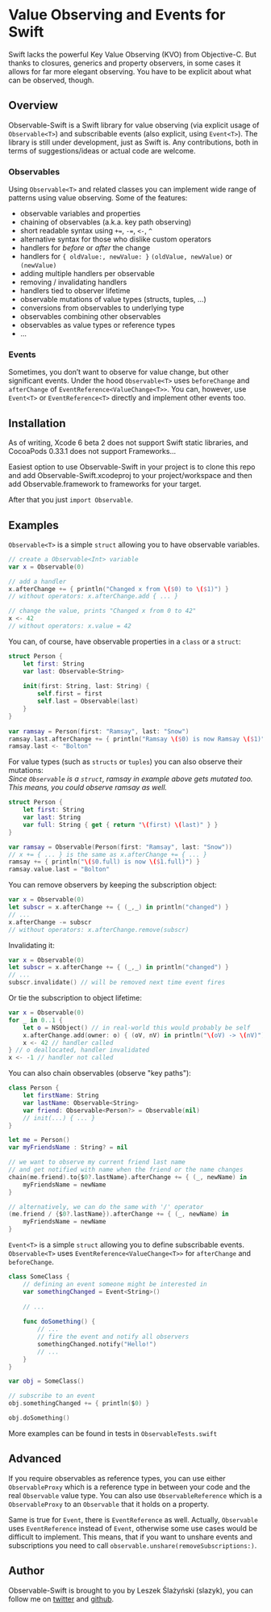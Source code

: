 # Value Observing and Events for Swift

Swift lacks the powerful Key Value Observing (KVO) from Objective-C. But thanks to closures, generics and property observers, in some cases it allows for far more elegant observing. You have to be explicit about what can be observed, though.

## Overview

Observable-Swift is a Swift library for value observing (via explicit usage of `Observable<T>`) and subscribable events (also explicit, using `Event<T>`). The library is still under development, just as Swift is. Any contributions, both in terms of suggestions/ideas or actual code are welcome.

### Observables

Using `Observable<T>` and related classes you can implement wide range of patterns using value observing. Some of the features: 

- observable variables and properties
- chaining of observables (a.k.a. key path observing)
- short readable syntax using `+=`, `-=`, `<-`, `^`
- alternative syntax for those who dislike custom operators
- handlers for _before_ or _after_ the change
- handlers for `{ oldValue:, newValue: }` `(oldValue, newValue)` or `(newValue)`
- adding multiple handlers per observable
- removing / invalidating handlers
- handlers tied to observer lifetime
- observable mutations of value types (structs, tuples, ...)
- conversions from observables to underlying type
- observables combining other observables
- observables as value types or reference types
- ...

### Events

Sometimes, you don’t want to observe for value change, but other significant events.
Under the hood `Observable<T>` uses `beforeChange` and `afterChange` of `EventReference<ValueChange<T>>`. You can, however, use `Event<T>` or `EventReference<T>` directly and implement other events too.

## Installation

As of writing, Xcode 6 beta 2 does not support Swift static libraries, and CocoaPods 0.33.1 does not support Frameworks...

Easiest option to use Observable-Swift in your project is to clone this repo and add Observable-Swift.xcodeproj to your project/workspace and then add Observable.framework to frameworks for your target.

After that you just `import Observable`.

## Examples
`Observable<T>` is a simple `struct` allowing you to have observable variables.

```swift
// create a Observable<Int> variable
var x = Observable(0)

// add a handler
x.afterChange += { println("Changed x from \($0) to \($1)") }
// without operators: x.afterChange.add { ... }

// change the value, prints "Changed x from 0 to 42"
x <- 42
// without operators: x.value = 42
```

You can, of course, have observable properties in a `class` or a `struct`:

```swift
struct Person {
    let first: String
    var last: Observable<String>
    
    init(first: String, last: String) {
        self.first = first
        self.last = Observable(last)
    }
}
    
var ramsay = Person(first: "Ramsay", last: "Snow")
ramsay.last.afterChange += { println("Ramsay \($0) is now Ramsay \($1)") }        
ramsay.last <- "Bolton"
```

For value types (such as `structs` or `tuples`) you can also observe their mutations:  
*Since `Observable` is a `struct`, ramsay in example above gets mutated too. This means, you could observe ramsay as well.*

```swift
struct Person {
    let first: String
    var last: String
    var full: String { get { return "\(first) \(last)" } }
}

var ramsay = Observable(Person(first: "Ramsay", last: "Snow"))
// x += { ... } is the same as x.afterChange += { ... }
ramsay += { println("\($0.full) is now \($1.full)") }
ramsay.value.last = "Bolton"
```

You can remove observers by keeping the subscription object:

```swift
var x = Observable(0)    
let subscr = x.afterChange += { (_,_) in println("changed") }
// ...
x.afterChange -= subscr
// without operators: x.afterChange.remove(subscr)
```

Invalidating it:

```swift
var x = Observable(0)    
let subscr = x.afterChange += { (_,_) in println("changed") }
// ...
subscr.invalidate() // will be removed next time event fires
```

Or tie the subscription to object lifetime:

```swift
var x = Observable(0)        
for _ in 0..1 {
    let o = NSObject() // in real-world this would probably be self
    x.afterChange.add(owner: o) { (oV, nV) in println("\(oV) -> \(nV)") }
    x <- 42 // handler called
} // o deallocated, handler invalidated
x <- -1 // handler not called
```

You can also chain observables (observe "key paths"):
```swift
class Person {
    let firstName: String
    var lastName: Observable<String>
    var friend: Observable<Person?> = Observable(nil)
	// init(...) { ... }
}

let me = Person()
var myFriendsName : String? = nil

// we want to observe my current friend last name
// and get notified with name when the friend or the name changes
chain(me.friend).to{$0?.lastName}.afterChange += { (_, newName) in
	myFriendsName = newName
}

// alternatively, we can do the same with '/' operator
(me.friend / {$0?.lastName}).afterChange += { (_, newName) in
	myFriendsName = newName
}
```

`Event<T>` is a simple `struct` allowing you to define subscribable events. `Observable<T>` uses `EventReference<ValueChange<T>>` for `afterChange` and `beforeChange`.

```swift
class SomeClass {
 	// defining an event someone might be interested in
 	var somethingChanged = Event<String>()
 
 	// ...
 
 	func doSomething() {
 		// ...
 		// fire the event and notify all observers
 		somethingChanged.notify("Hello!")
 		// ...
 	}
}

var obj = SomeClass()

// subscribe to an event
obj.somethingChanged += { println($0) }

obj.doSomething()
```

More examples can be found in tests in `ObservableTests.swift`

## Advanced

If you require observables as reference types, you can use either `ObservableProxy` which is a reference type in between your code and the real `Observable` value type. You can also use `ObservableReference` which is a `ObservableProxy` to an `Observable` that it holds on a property.

Same is true for `Event`, there is `EventReference` as well. Actually, `Observable` uses `EventReference` instead of `Event`, otherwise some use cases would be difficult to implement. This means, that if you want to unshare events and subscriptions you need to call `observable.unshare(removeSubscriptions:)`.


## Author

Observable-Swift is brought to you by Leszek Ślażyński (slazyk), you can follow me on [twitter](https://twitter.com/slazyk) and [github](https://github.com/slazyk). 
